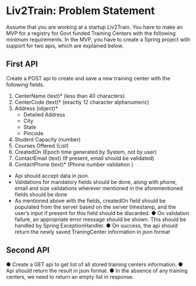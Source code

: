 # Liv2Train: Problem Statement

Assume that you are working at a startup Liv2Train. You have to make an MVP for a registry for Govt funded Training Centers with the following minimum requirements. In the MVP, you have to create a Spring project with support for two apis, which are explained below.

## First API
Create a POST api to create and save a new training center with the following
fields.
1. CenterName (text)* (less than 40 characters)
2. CenterCode (text)* (exactly 12 character alphanumeric)
3. Address (object)*
   - Detailed Address
   - City
   - State
   - Pincode
4. Student Capacity (number)
5. Courses Offered (List<text>)
6. CreatedOn (Epoch time generated by System, not by user)
7. ContactEmail (text) (If present, email should be validated)
8. ContactPhone (text)* (Phone number validation )
- Api should accept data in json.
- Validations for mandatory fields should be done, along with phone, email and size validations wherever mentioned in the aforementioned fields should be done
- As mentioned above with the fields, createdOn field should be populated from the
server based on the server timestamp, and the user’s input if present for this field
should be discarded.
● On validation failure, an appropriate error message should be shown. This should
be handled by Spring ExceptionHandler.
● On success, the api should return the newly saved TraningCenter information in
json format

## Second API
● Create a GET api to get list of all stored training centers information.
● Api should return the result in json format.
● In the absence of any training centers, we need to return an empty list in response.
